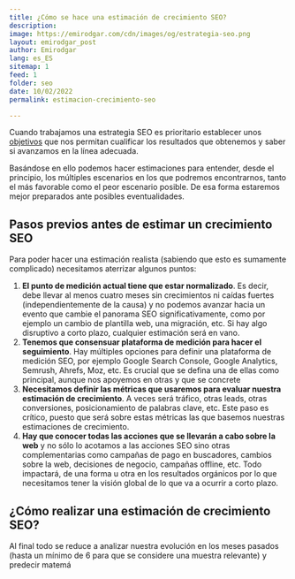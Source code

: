 ```yaml
---
title: ¿Cómo se hace una estimación de crecimiento SEO?
description: 
image: https://emirodgar.com/cdn/images/og/estrategia-seo.png
layout: emirodgar_post
author: Emirodgar
lang: es_ES
sitemap: 1
feed: 1
folder: seo
date: 10/02/2022
permalink: estimacion-crecimiento-seo

--- 
```


Cuando trabajamos una estrategia SEO es prioritario establecer unos [objetivos](https://emirodgar.com/objetivo-seo) que nos permitan cualificar los resultados que obtenemos y saber si avanzamos en la línea adecuada.

Basándose en ello podemos hacer estimaciones para entender, desde el principio, los múltiples escenarios en los que podremos encontrarnos, tanto el más favorable como el peor escenario posible. De esa forma estaremos mejor preparados ante posibles eventualidades.

## Pasos previos antes de estimar un crecimiento SEO

Para poder hacer una estimación realista (sabiendo que esto es sumamente complicado) necesitamos aterrizar algunos puntos:

 1. **El punto de medición actual tiene que estar normalizado**. Es decir, debe llevar al menos cuatro meses sin crecimientos ni caídas fuertes (independientemente de la causa) y no podemos avanzar hacia un evento que cambie el panorama SEO significativamente, como por ejemplo un cambio de plantilla web, una migración, etc. Si hay algo disruptivo a corto plazo, cualquier estimación será en vano.
 2. **Tenemos que consensuar plataforma de medición para hacer el seguimiento**. Hay múltiples opciones para definir una plataforma de medición SEO, por ejemplo Google Search Console, Google Analytics, Semrush, Ahrefs, Moz, etc. Es crucial que se defina una de ellas como principal, aunque nos apoyemos en otras y que se concrete 
 3. **Necesitamos definir las métricas que usaremos para evaluar nuestra estimación de crecimiento**. A veces será tráfico, otras leads, otras conversiones, posicionamiento de palabras clave, etc. Este paso es crítico, puesto que será sobre estas métricas las que basemos nuestras estimaciones de crecimiento.
 4. **Hay que conocer todas las acciones que se llevarán a cabo sobre la web** y no sólo lo acotamos a las acciones SEO sino otras complementarias como campañas de pago en buscadores, cambios sobre la web, decisiones de negocio, campañas offline, etc. Todo impactará, de una forma u otra en los resultados orgánicos por lo que necesitamos tener la visión global de lo que va a ocurrir a corto plazo.

## ¿Cómo realizar una estimación de crecimiento SEO?

Al final todo se reduce a analizar nuestra evolución en los meses pasados (hasta un mínimo de 6 para que se considere una muestra relevante) y predecir matemá

<!--stackedit_data:
eyJoaXN0b3J5IjpbNjI0MzQxMTMyXX0=
-->
